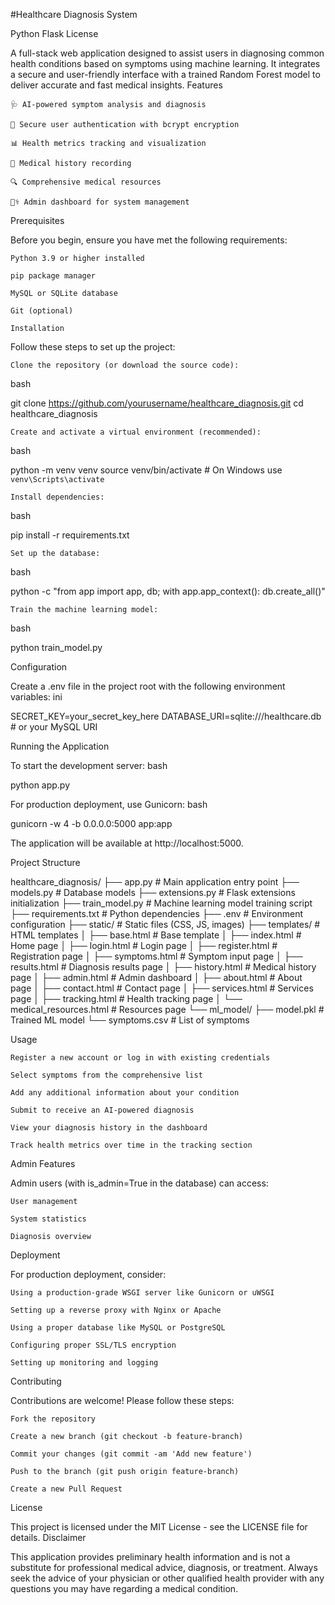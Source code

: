 #Healthcare Diagnosis System

Python
Flask
License

A full-stack web application designed to assist users in diagnosing common health conditions based on symptoms using machine learning. It integrates a secure and user-friendly interface with a trained Random Forest model to deliver accurate and fast medical insights.
Features

    🩺 AI-powered symptom analysis and diagnosis

    🔐 Secure user authentication with bcrypt encryption

    📊 Health metrics tracking and visualization

    📝 Medical history recording

    🔍 Comprehensive medical resources

    👨‍⚕️ Admin dashboard for system management

Prerequisites

Before you begin, ensure you have met the following requirements:

    Python 3.9 or higher installed

    pip package manager

    MySQL or SQLite database

    Git (optional)

    Installation

Follow these steps to set up the project:

    Clone the repository (or download the source code):

bash

git clone https://github.com/yourusername/healthcare_diagnosis.git
cd healthcare_diagnosis

    Create and activate a virtual environment (recommended):

bash

python -m venv venv
source venv/bin/activate  # On Windows use `venv\Scripts\activate`

    Install dependencies:

bash

pip install -r requirements.txt

    Set up the database:

bash

python -c "from app import app, db; with app.app_context(): db.create_all()"

    Train the machine learning model:

bash

python train_model.py

Configuration

Create a .env file in the project root with the following environment variables:
ini

SECRET_KEY=your_secret_key_here
DATABASE_URI=sqlite:///healthcare.db  # or your MySQL URI

Running the Application

To start the development server:
bash

python app.py

For production deployment, use Gunicorn:
bash

gunicorn -w 4 -b 0.0.0.0:5000 app:app

The application will be available at http://localhost:5000.

Project Structure

healthcare_diagnosis/
├── app.py                # Main application entry point
├── models.py             # Database models
├── extensions.py         # Flask extensions initialization
├── train_model.py        # Machine learning model training script
├── requirements.txt      # Python dependencies
├── .env                  # Environment configuration
├── static/               # Static files (CSS, JS, images)
├── templates/            # HTML templates
│   ├── base.html         # Base template
│   ├── index.html        # Home page
│   ├── login.html        # Login page
│   ├── register.html     # Registration page
│   ├── symptoms.html     # Symptom input page
│   ├── results.html      # Diagnosis results page
│   ├── history.html      # Medical history page
│   ├── admin.html        # Admin dashboard
│   ├── about.html        # About page
│   ├── contact.html      # Contact page
│   ├── services.html     # Services page
│   ├── tracking.html     # Health tracking page
│   └── medical_resources.html # Resources page
└── ml_model/
    ├── model.pkl         # Trained ML model
    └── symptoms.csv      # List of symptoms


Usage

    Register a new account or log in with existing credentials

    Select symptoms from the comprehensive list

    Add any additional information about your condition

    Submit to receive an AI-powered diagnosis

    View your diagnosis history in the dashboard

    Track health metrics over time in the tracking section

Admin Features

Admin users (with is_admin=True in the database) can access:

    User management

    System statistics

    Diagnosis overview

Deployment

For production deployment, consider:

    Using a production-grade WSGI server like Gunicorn or uWSGI

    Setting up a reverse proxy with Nginx or Apache

    Using a proper database like MySQL or PostgreSQL

    Configuring proper SSL/TLS encryption

    Setting up monitoring and logging

Contributing

Contributions are welcome! Please follow these steps:

    Fork the repository

    Create a new branch (git checkout -b feature-branch)

    Commit your changes (git commit -am 'Add new feature')

    Push to the branch (git push origin feature-branch)

    Create a new Pull Request

License

This project is licensed under the MIT License - see the LICENSE file for details.
Disclaimer

This application provides preliminary health information and is not a substitute for professional medical advice, diagnosis, or treatment. Always seek the advice of your physician or other qualified health provider with any questions you may have regarding a medical condition.

